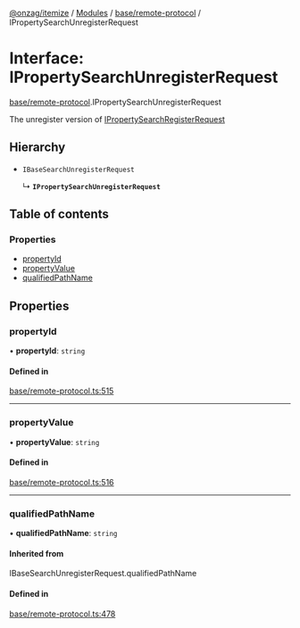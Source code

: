 [@onzag/itemize](../README.md) / [Modules](../modules.md) / [base/remote-protocol](../modules/base_remote_protocol.md) / IPropertySearchUnregisterRequest

# Interface: IPropertySearchUnregisterRequest

[base/remote-protocol](../modules/base_remote_protocol.md).IPropertySearchUnregisterRequest

The unregister version of [IPropertySearchRegisterRequest](base_remote_protocol.IPropertySearchRegisterRequest.md)

## Hierarchy

- `IBaseSearchUnregisterRequest`

  ↳ **`IPropertySearchUnregisterRequest`**

## Table of contents

### Properties

- [propertyId](base_remote_protocol.IPropertySearchUnregisterRequest.md#propertyid)
- [propertyValue](base_remote_protocol.IPropertySearchUnregisterRequest.md#propertyvalue)
- [qualifiedPathName](base_remote_protocol.IPropertySearchUnregisterRequest.md#qualifiedpathname)

## Properties

### propertyId

• **propertyId**: `string`

#### Defined in

[base/remote-protocol.ts:515](https://github.com/onzag/itemize/blob/f2db74a5/base/remote-protocol.ts#L515)

___

### propertyValue

• **propertyValue**: `string`

#### Defined in

[base/remote-protocol.ts:516](https://github.com/onzag/itemize/blob/f2db74a5/base/remote-protocol.ts#L516)

___

### qualifiedPathName

• **qualifiedPathName**: `string`

#### Inherited from

IBaseSearchUnregisterRequest.qualifiedPathName

#### Defined in

[base/remote-protocol.ts:478](https://github.com/onzag/itemize/blob/f2db74a5/base/remote-protocol.ts#L478)
